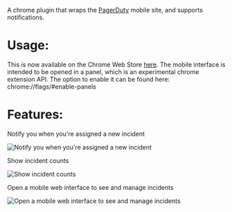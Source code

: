 A chrome plugin that wraps the [PagerDuty](http://pagerduty.com) mobile site, and supports notifications.

Usage:
====

This is now available on the Chrome Web Store [here](https://chrome.google.com/webstore/detail/pagerduty/oanhanoldedeflnpnjokeeaeggkambcl).
The mobile interface is intended to be opened in a panel, which is an experimental chrome extension API. The option to enable it can be found here: chrome://flags/#enable-panels

Features:
====

Notify you when you're assigned a new incident

![Notify you when you're assigned a new incident](https://www.evernote.com/shard/s367/sh/05ed7254-b564-476e-80ae-55121b2adce6/4df6ef0e70f7159f6f33d494779b113f/res/58d53f4f-a8b4-4aa6-9a2d-8b3ce1d70ee2/skitch.png)

Show incident counts

![Show incident counts](https://www.evernote.com/shard/s367/sh/e934bdcd-d5f9-41ae-a6ec-3e0c83d27bae/5f737e4105f599194b5ee77121814aaa/res/61035e72-9f42-40fa-a9f7-721cedf27076/skitch.png)

Open a mobile web interface to see and manage incidents

![Open a mobile web interface to see and manage incidents](https://www.evernote.com/shard/s367/sh/4785daff-a7da-469b-9957-7640497ee370/21546266296ea286c2b70e9deac4837d/res/7131dad2-bc38-4033-94f2-1f96792f8c57/skitch.png)

